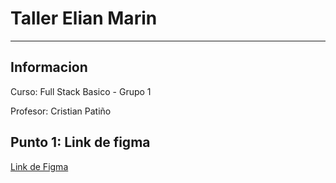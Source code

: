 <h1> Taller Elian Marin</h1>
<hr>

<h2>Informacion</h2>
<p>Curso: Full Stack Basico - Grupo 1</p>
<p>Profesor: Cristian Patiño</p>

<h2> Punto 1: Link de figma</h2>
<a href="https://www.figma.com/file/TKo1ecEVnQhSoCIukLDj5V/Untitled?type=design&node-id=1-506&t=fSjoV5VSC4sGPEVh-0">Link de Figma </a>